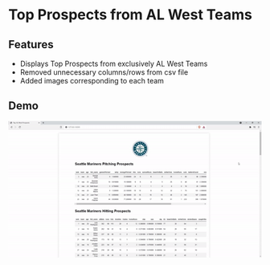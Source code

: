 # Top Prospects from AL West Teams

## Features
* Displays Top Prospects from exclusively AL West Teams
* Removed unnecessary columns/rows from csv file
* Added images corresponding to each team


## Demo
![gif](/demo/ALWest.gif)
